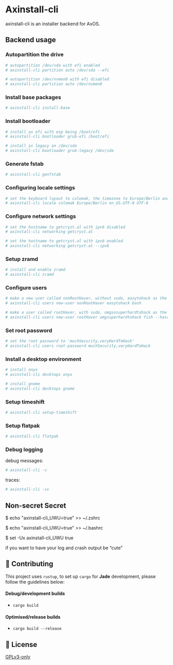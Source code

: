 
# Axinstall-cli

axinstall-cli is an installer backend for AxOS.

## Backend usage

### Autopartition the drive
```sh
# autopartition /dev/sda with efi enabled
# axinstall-cli partition auto /dev/sda --efi

# autopartition /dev/nvmen0 with efi disabled
# axinstall-cli partition auto /dev/nvmen0
```

### Install base packages
```sh
# axinstall-cli install-base
```

### Install bootloader
```sh
# install as efi with esp being /boot/efi
# axinstall-cli bootloader grub-efi /boot/efi

# install as legacy on /dev/sda
# axinstall-cli bootloader grub-legacy /dev/sda
```

### Generate fstab
```sh
# axinstall-cli genfstab
```

### Configuring locale settings
```sh
# set the keyboard layout to colemak, the timezone to Europe/Berlin and set en_US.UTF-8 as the locale
# axinstall-cli locale colemak Europe/Berlin en_US.UTF-8 UTF-8
```

### Configure network settings
```sh
# set the hostname to getcryst.al with ipv6 disabled
# axinstall-cli networking getcryst.al 

# set the hostname to getcryst.al with ipv6 enabled
# axinstall-cli networking getcryst.al --ipv6
```

### Setup zramd
```sh
# install and enable zramd
# axinstall-cli zramd
```

### Configure users
```sh
# make a new user called nonRootHaver, without sudo, easytohack as the password and bash as the default shell
# axinstall-cli users new-user nonRootHaver easytohack bash

# make a user called rootHaver, with sudo, omgsosuperhardtohack as the password and fish as the default shell
# axinstall-cli users new-user rootHaver omgsuperhardtohack fish --hasroot
```

### Set root password
```sh
# set the root password to 'muchSecurity,veryHardToHack'
# axinstall-cli users root-password muchSecurity,veryHardToHack
```

### Install a desktop environment
```sh
# install onyx
# axinstall-cli desktops onyx

# install gnome
# axinstall-cli desktops gnome
```

### Setup timeshift
```sh
# axinstall-cli setup-timeshift
```

### Setup flatpak
```sh
# axinstall-cli flatpak
```

### Debug logging

debug messages:
```sh
# axinstall-cli -v
```

traces:
```sh
# axinstall-cli -vv
```


## Non-secret Secret
$ echo "axinstall-cli_UWU=true" >> ~/.zshrc 

$ echo "axinstall-cli_UWU=true" >> ~/.bashrc 

$ set -Ux axinstall-cli_UWU true 


if you want to have your log and crash output be “cute”

## 🙌 Contributing

This project uses `rustup`, to set up `cargo` for **Jade** development, please follow the guidelines below:


#### Debug/development builds

- `cargo build`

#### Optimised/release builds

- `cargo build --release`



## 📜 License

[GPLv3-only](https://choosealicense.com/licenses/gpl-3.0/)